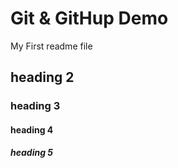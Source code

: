 # Git & GitHup Demo

 My First readme file

## heading 2
### heading 3

#### heading 4
##### heading 5

